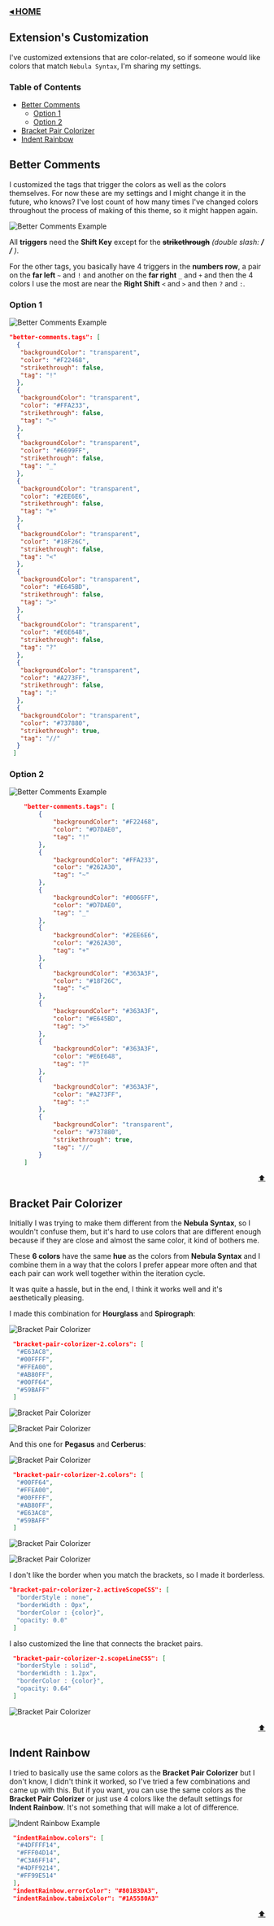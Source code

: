 ### [◂ HOME](../README.md) <!-- omit in toc -->

## Extension's Customization <!-- omit in toc -->

I've customized extensions that are color-related, so if someone would like colors that match `Nebula Syntax`, I'm sharing my settings.

### Table of Contents

- [Better Comments](#better-comments)
  - [Option 1](#option-1)
  - [Option 2](#option-2)
- [Bracket Pair Colorizer](#bracket-pair-colorizer)
- [Indent Rainbow](#indent-rainbow)

## Better Comments

I customized the tags that trigger the colors as well as the colors themselves. For now these are my settings and I might change it in the future, who knows? I've lost count of how many times I've changed colors throughout the process of making of this theme, so it might happen again.

![Better Comments Example](./extra/extensions-keyboard.png)

All **triggers** need the **Shift Key** except for the ~~**strikethrough**~~ _(double slash: **/ /** )_.

For the other tags, you basically have 4 triggers in the **numbers row**, a pair on the **far left** `~` and `!` and another on the **far right** `_` and `+` and then the 4 colors I use the most are near the **Right Shift** `<` and `>` and then `?` and `:`.

### Option 1

![Better Comments Example](./extra/extensions-better_comments.png)

```json
"better-comments.tags": [
  {
   "backgroundColor": "transparent",
   "color": "#F22468",
   "strikethrough": false,
   "tag": "!"
  },
  {
   "backgroundColor": "transparent",
   "color": "#FFA233",
   "strikethrough": false,
   "tag": "~"
  },
  {
   "backgroundColor": "transparent",
   "color": "#6699FF",
   "strikethrough": false,
   "tag": "_"
  },
  {
   "backgroundColor": "transparent",
   "color": "#2EE6E6",
   "strikethrough": false,
   "tag": "+"
  },
  {
   "backgroundColor": "transparent",
   "color": "#18F26C",
   "strikethrough": false,
   "tag": "<"
  },
  {
   "backgroundColor": "transparent",
   "color": "#E645BD",
   "strikethrough": false,
   "tag": ">"
  },
  {
   "backgroundColor": "transparent",
   "color": "#E6E648",
   "strikethrough": false,
   "tag": "?"
  },
  {
   "backgroundColor": "transparent",
   "color": "#A273FF",
   "strikethrough": false,
   "tag": ":"
  },
  {
   "backgroundColor": "transparent",
   "color": "#737880",
   "strikethrough": true,
   "tag": "//"
  }
 ]
```

### Option 2

![Better Comments Example](./extra/extensions-better_comments_2.png)

```json
	"better-comments.tags": [
		{
			"backgroundColor": "#F22468",
			"color": "#D7DAE0",
			"tag": "!"
		},
		{
			"backgroundColor": "#FFA233",
			"color": "#262A30",
			"tag": "~"
		},
		{
			"backgroundColor": "#0066FF",
			"color": "#D7DAE0",
			"tag": "_"
		},
		{
			"backgroundColor": "#2EE6E6",
			"color": "#262A30",
			"tag": "+"
		},
		{
			"backgroundColor": "#363A3F",
			"color": "#18F26C",
			"tag": "<"
		},
		{
			"backgroundColor": "#363A3F",
			"color": "#E645BD",
			"tag": ">"
		},
		{
			"backgroundColor": "#363A3F",
			"color": "#E6E648",
			"tag": "?"
		},
		{
			"backgroundColor": "#363A3F",
			"color": "#A273FF",
			"tag": ":"
		},
		{
			"backgroundColor": "transparent",
			"color": "#737880",
			"strikethrough": true,
			"tag": "//"
		}
	]
```

[<div align="right">⬆</div>](#table-of-contents)

## Bracket Pair Colorizer

Initially I was trying to make them different from the **Nebula Syntax**, so I wouldn't confuse them, but it's hard to use colors that are different enough because if they are close and almost the same color, it kind of bothers me.

These **6 colors** have the same **hue** as the colors from **Nebula Syntax** and I combine them in a way that the colors I prefer appear more often and that each pair can work well together within the iteration cycle.

It was quite a hassle, but in the end, I think it works well and it's aesthetically pleasing.

I made this combination for **Hourglass** and **Spirograph**:

![Bracket Pair Colorizer](./extra/extensions-bracket_pair_1.png)

```json
 "bracket-pair-colorizer-2.colors": [
  "#E63AC8",
  "#00FFFF",
  "#FFEA00",
  "#AB80FF",
  "#00FF64",
  "#59BAFF"
 ]
```

![Bracket Pair Colorizer](./extra/extensions-_bracket_hourglass.png)

![Bracket Pair Colorizer](./extra/extensions-_bracket_spirograph.png)

And this one for **Pegasus** and **Cerberus**:

![Bracket Pair Colorizer](./extra/extensions-bracket_pair_2.png)

```json
 "bracket-pair-colorizer-2.colors": [
  "#00FF64",
  "#FFEA00",
  "#00FFFF",
  "#AB80FF",
  "#E63AC8",
  "#59BAFF"
 ]
```

![Bracket Pair Colorizer](./extra/extensions-_bracket_pegasus.png)

![Bracket Pair Colorizer](./extra/extensions-_bracket_cerberus.png)

I don't like the border when you match the brackets, so I made it borderless.

```json
"bracket-pair-colorizer-2.activeScopeCSS": [
  "borderStyle : none",
  "borderWidth : 0px",
  "borderColor : {color}",
  "opacity: 0.0"
 ]
```

I also customized the line that connects the bracket pairs.

```json
 "bracket-pair-colorizer-2.scopeLineCSS": [
  "borderStyle : solid",
  "borderWidth : 1.2px",
  "borderColor : {color}",
  "opacity: 0.64"
 ]
```

![Bracket Pair Colorizer](./extra/extensions-bracket_pair_3.png)

[<div align="right">⬆</div>](#table-of-contents)

## Indent Rainbow

I tried to basically use the same colors as the **Bracket Pair Colorizer** but I don't know, I didn't think it worked, so I've tried a few combinations and came up with this. But if you want, you can use the same colors as the **Bracket Pair Colorizer** or just use 4 colors like the default settings for **Indent Rainbow**. It's not something that will make a lot of difference.

![Indent Rainbow Example](./extra/extensions-indent_rainbow.png)

```json
 "indentRainbow.colors": [
  "#4DFFFF14",
  "#FFF04D14",
  "#C3A6FF14",
  "#4DFF9214",
  "#FF99E514"
 ],
 "indentRainbow.errorColor": "#801B3DA3",
 "indentRainbow.tabmixColor": "#1A5580A3"
```

[<div align="right">⬆</div>](#table-of-contents)
